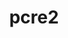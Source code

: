 ---
title: "pcre2"
layout: cache
categories: [package, develop]
meta: {"compilers": ["apple-clang@16.0.0", "cce@18.0.0", "gcc@10.5.0", "gcc@11.1.0", "gcc@11.4.0", "gcc@12.4.0", "gcc@13.2.0", "gcc@13.3.0", "gcc@7.5.0", "intel-oneapi-compilers@2025.1.0"], "num_specs": 32, "num_specs_by_stack": {"aws-pcluster-neoverse_v1": 3, "build_systems": 3, "data-vis-sdk": 3, "developer-tools-aarch64-linux-gnu": 3, "developer-tools-darwin": 1, "developer-tools-x86_64_v3-linux-gnu": 3, "e4s": 3, "e4s-cray-rhel": 1, "e4s-neoverse-v2": 3, "e4s-oneapi": 3, "e4s-rocm-external": 3, "hep": 3, "ml-darwin-aarch64-mps": 1, "ml-linux-aarch64-cpu": 3, "ml-linux-aarch64-cuda": 3, "ml-linux-x86_64-cpu": 3, "ml-linux-x86_64-cuda": 3, "ml-linux-x86_64-rocm": 3, "radiuss": 3, "root": 32, "tutorial": 3}, "oss": ["amzn2", "centos7", "rhel8", "sequoia", "ubuntu18.04", "ubuntu20.04", "ubuntu22.04", "ubuntu24.04"], "platforms": ["darwin", "linux"], "stacks": ["aws-pcluster-neoverse_v1", "build_systems", "data-vis-sdk", "developer-tools-aarch64-linux-gnu", "developer-tools-darwin", "developer-tools-x86_64_v3-linux-gnu", "e4s", "e4s-cray-rhel", "e4s-neoverse-v2", "e4s-oneapi", "e4s-rocm-external", "hep", "ml-darwin-aarch64-mps", "ml-linux-aarch64-cpu", "ml-linux-aarch64-cuda", "ml-linux-x86_64-cpu", "ml-linux-x86_64-cuda", "ml-linux-x86_64-rocm", "radiuss", "root", "tutorial"], "targets": ["aarch64", "neoverse_v1", "neoverse_v2", "x86_64_v3"], "versions": ["10.44"]}
spec_details: [{"compiler": "gcc@13.3.0", "hash": "3bpxa7tm6zmkms7uifkyhjnfoxt4ii7q", "os": "rhel8", "platform": "linux", "size": "-", "stacks": ["developer-tools-aarch64-linux-gnu", "root"], "target": "aarch64", "variants": ["build_system=autotools", "~jit", "+multibyte", "+pic"], "versions": ["10.44"]}, {"compiler": "intel-oneapi-compilers@2025.1.0", "hash": "42dthefbsgmbvvz6yhkxequlw3zmcnrv", "os": "ubuntu22.04", "platform": "linux", "size": "-", "stacks": ["e4s-oneapi", "root"], "target": "x86_64_v3", "variants": ["build_system=autotools", "~jit", "+multibyte", "+pic"], "versions": ["10.44"]}, {"compiler": "gcc@10.5.0", "hash": "4vco5wehdihqzj2373dvuq3wcy6olioy", "os": "centos7", "platform": "linux", "size": "-", "stacks": ["developer-tools-x86_64_v3-linux-gnu", "root"], "target": "x86_64_v3", "variants": ["build_system=autotools", "~jit", "+multibyte", "+pic"], "versions": ["10.44"]}, {"compiler": "gcc@11.1.0", "hash": "6ikaopn376a636qouc43t44ungv3so2r", "os": "ubuntu20.04", "platform": "linux", "size": "-", "stacks": ["data-vis-sdk", "root"], "target": "x86_64_v3", "variants": ["build_system=autotools", "~jit", "+multibyte", "+pic"], "versions": ["10.44"]}, {"compiler": "gcc@11.1.0", "hash": "aid36us22ffynh4jt6jmrvz652zaetxy", "os": "ubuntu20.04", "platform": "linux", "size": "-", "stacks": ["data-vis-sdk", "root"], "target": "x86_64_v3", "variants": ["build_system=autotools", "~jit", "+multibyte", "+pic"], "versions": ["10.44"]}, {"compiler": "gcc@13.2.0", "hash": "brp57qh4qi7v7vjq2iqm2kko5rfu756s", "os": "ubuntu24.04", "platform": "linux", "size": "-", "stacks": ["ml-linux-x86_64-cpu", "ml-linux-x86_64-cuda", "ml-linux-x86_64-rocm", "root"], "target": "x86_64_v3", "variants": ["build_system=autotools", "~jit", "+multibyte", "+pic"], "versions": ["10.44"]}, {"compiler": "gcc@7.5.0", "hash": "cvhvnfszsj36lvt73jwq32d2aykm4g4m", "os": "ubuntu18.04", "platform": "linux", "size": "-", "stacks": ["build_systems", "radiuss", "root"], "target": "x86_64_v3", "variants": ["build_system=autotools", "~jit", "+multibyte", "+pic"], "versions": ["10.44"]}, {"compiler": "gcc@13.2.0", "hash": "dsbknl56s2lxktw3irurb26kxccldrym", "os": "ubuntu24.04", "platform": "linux", "size": "-", "stacks": ["ml-linux-x86_64-cpu", "ml-linux-x86_64-cuda", "ml-linux-x86_64-rocm", "root"], "target": "x86_64_v3", "variants": ["build_system=autotools", "~jit", "+multibyte", "+pic"], "versions": ["10.44"]}, {"compiler": "gcc@7.5.0", "hash": "ezdrefmomwqiec2j77xthyfmcrddasz3", "os": "ubuntu18.04", "platform": "linux", "size": "-", "stacks": ["build_systems", "radiuss", "root"], "target": "x86_64_v3", "variants": ["build_system=autotools", "~jit", "+multibyte", "+pic"], "versions": ["10.44"]}, {"compiler": "gcc@13.3.0", "hash": "f5s447hvq24fjbekylh2dxzgla7cbkyp", "os": "rhel8", "platform": "linux", "size": "-", "stacks": ["developer-tools-aarch64-linux-gnu", "root"], "target": "aarch64", "variants": ["build_system=autotools", "~jit", "+multibyte", "+pic"], "versions": ["10.44"]}, {"compiler": "gcc@12.4.0", "hash": "fh7ll5em55m5y4i4z7mhe6c5tbatfvez", "os": "amzn2", "platform": "linux", "size": "-", "stacks": ["aws-pcluster-neoverse_v1", "root"], "target": "neoverse_v1", "variants": ["build_system=autotools", "~jit", "+multibyte", "+pic"], "versions": ["10.44"]}, {"compiler": "intel-oneapi-compilers@2025.1.0", "hash": "g5babgjezjry4llu2fy3l76bdfqgwapi", "os": "ubuntu22.04", "platform": "linux", "size": "-", "stacks": ["e4s-oneapi", "root"], "target": "x86_64_v3", "variants": ["build_system=autotools", "~jit", "+multibyte", "+pic"], "versions": ["10.44"]}, {"compiler": "gcc@11.4.0", "hash": "h5q5cvxeglxvrn7hvky35emma6i22oj4", "os": "ubuntu22.04", "platform": "linux", "size": "-", "stacks": ["e4s-neoverse-v2", "root"], "target": "neoverse_v2", "variants": ["build_system=autotools", "~jit", "+multibyte", "+pic"], "versions": ["10.44"]}, {"compiler": "apple-clang@16.0.0", "hash": "kb5hkt4xjwmff2itvryienp3hstpdjfg", "os": "sequoia", "platform": "darwin", "size": "-", "stacks": ["developer-tools-darwin", "ml-darwin-aarch64-mps", "root"], "target": "aarch64", "variants": ["build_system=autotools", "~jit", "+multibyte", "+pic"], "versions": ["10.44"]}, {"compiler": "gcc@11.4.0", "hash": "l4htqdlzp3llep27zgwwkn4bqjcwisa4", "os": "ubuntu22.04", "platform": "linux", "size": "-", "stacks": ["e4s", "e4s-rocm-external", "hep", "root", "tutorial"], "target": "x86_64_v3", "variants": ["build_system=autotools", "~jit", "+multibyte", "+pic"], "versions": ["10.44"]}, {"compiler": "gcc@10.5.0", "hash": "l4ny2qnwhue4f6uf2zhg5dpls3aoatbb", "os": "centos7", "platform": "linux", "size": "-", "stacks": ["developer-tools-x86_64_v3-linux-gnu", "root"], "target": "x86_64_v3", "variants": ["build_system=autotools", "~jit", "+multibyte", "+pic"], "versions": ["10.44"]}, {"compiler": "gcc@13.2.0", "hash": "n3q4qqlrj5sk7pdy2boko5nbsk2aqcew", "os": "ubuntu24.04", "platform": "linux", "size": "-", "stacks": ["ml-linux-aarch64-cpu", "ml-linux-aarch64-cuda", "root"], "target": "aarch64", "variants": ["build_system=autotools", "~jit", "+multibyte", "+pic"], "versions": ["10.44"]}, {"compiler": "gcc@7.5.0", "hash": "nk5ntdt7wxaegh3kvem4p5kxlvy5ld7r", "os": "ubuntu18.04", "platform": "linux", "size": "-", "stacks": ["build_systems", "radiuss", "root"], "target": "x86_64_v3", "variants": ["build_system=autotools", "~jit", "+multibyte", "+pic"], "versions": ["10.44"]}, {"compiler": "cce@18.0.0", "hash": "nlhnbb7lsm5gwbkoue74mjks7byrgocz", "os": "rhel8", "platform": "linux", "size": "-", "stacks": ["e4s-cray-rhel", "root"], "target": "x86_64_v3", "variants": ["build_system=autotools", "~jit", "+multibyte", "+pic"], "versions": ["10.44"]}, {"compiler": "intel-oneapi-compilers@2025.1.0", "hash": "potd2fhnrto4oozd4fn3shl7zcbo7wco", "os": "ubuntu22.04", "platform": "linux", "size": "-", "stacks": ["e4s-oneapi", "root"], "target": "x86_64_v3", "variants": ["build_system=autotools", "~jit", "+multibyte", "+pic"], "versions": ["10.44"]}, {"compiler": "gcc@12.4.0", "hash": "pryqmpu6ur222wbnlrmfy2jqignsevuj", "os": "amzn2", "platform": "linux", "size": "-", "stacks": ["aws-pcluster-neoverse_v1", "root"], "target": "neoverse_v1", "variants": ["build_system=autotools", "~jit", "+multibyte", "+pic"], "versions": ["10.44"]}, {"compiler": "gcc@13.2.0", "hash": "qhk2xi7almobkd4xhv22jeabvw2aktxv", "os": "ubuntu24.04", "platform": "linux", "size": "-", "stacks": ["ml-linux-aarch64-cpu", "ml-linux-aarch64-cuda", "root"], "target": "aarch64", "variants": ["build_system=autotools", "~jit", "+multibyte", "+pic"], "versions": ["10.44"]}, {"compiler": "gcc@12.4.0", "hash": "qhxui22yt4aoamcz7om5r4hx3nqorezy", "os": "amzn2", "platform": "linux", "size": "-", "stacks": ["aws-pcluster-neoverse_v1", "root"], "target": "neoverse_v1", "variants": ["build_system=autotools", "~jit", "+multibyte", "+pic"], "versions": ["10.44"]}, {"compiler": "gcc@11.4.0", "hash": "r6aafd7hlwizlorvcznpwgqohv57trbi", "os": "ubuntu22.04", "platform": "linux", "size": "-", "stacks": ["e4s", "e4s-rocm-external", "hep", "root", "tutorial"], "target": "x86_64_v3", "variants": ["build_system=autotools", "~jit", "+multibyte", "+pic"], "versions": ["10.44"]}, {"compiler": "gcc@11.4.0", "hash": "rn774ggoypwv55hnxpjv4dxjvxpvv42v", "os": "ubuntu22.04", "platform": "linux", "size": "-", "stacks": ["e4s-neoverse-v2", "root"], "target": "neoverse_v2", "variants": ["build_system=autotools", "~jit", "+multibyte", "+pic"], "versions": ["10.44"]}, {"compiler": "gcc@13.3.0", "hash": "ryqr5hfho6i6x2os555ned23vnyhw3bs", "os": "rhel8", "platform": "linux", "size": "-", "stacks": ["developer-tools-aarch64-linux-gnu", "root"], "target": "aarch64", "variants": ["build_system=autotools", "~jit", "+multibyte", "+pic"], "versions": ["10.44"]}, {"compiler": "gcc@11.1.0", "hash": "s3lvbwd33molzl7237dbd47ibtsklub6", "os": "ubuntu20.04", "platform": "linux", "size": "-", "stacks": ["data-vis-sdk", "root"], "target": "x86_64_v3", "variants": ["build_system=autotools", "~jit", "+multibyte", "+pic"], "versions": ["10.44"]}, {"compiler": "gcc@13.2.0", "hash": "t3mfdkit3m6i5enoscarz7ae6ry4d55z", "os": "ubuntu24.04", "platform": "linux", "size": "-", "stacks": ["ml-linux-x86_64-cpu", "ml-linux-x86_64-cuda", "ml-linux-x86_64-rocm", "root"], "target": "x86_64_v3", "variants": ["build_system=autotools", "~jit", "+multibyte", "+pic"], "versions": ["10.44"]}, {"compiler": "gcc@10.5.0", "hash": "uvqkitzlhukwxfkzbowijy4zympi6f65", "os": "centos7", "platform": "linux", "size": "-", "stacks": ["developer-tools-x86_64_v3-linux-gnu", "root"], "target": "x86_64_v3", "variants": ["build_system=autotools", "~jit", "+multibyte", "+pic"], "versions": ["10.44"]}, {"compiler": "gcc@11.4.0", "hash": "uzysossab6zupq5clf4g2uocc63vcgyz", "os": "ubuntu22.04", "platform": "linux", "size": "-", "stacks": ["e4s-neoverse-v2", "root"], "target": "neoverse_v2", "variants": ["build_system=autotools", "~jit", "+multibyte", "+pic"], "versions": ["10.44"]}, {"compiler": "gcc@11.4.0", "hash": "x6unx4uk47gq4pkghygazp7t5mwsquyx", "os": "ubuntu22.04", "platform": "linux", "size": "-", "stacks": ["e4s", "e4s-rocm-external", "hep", "root", "tutorial"], "target": "x86_64_v3", "variants": ["build_system=autotools", "~jit", "+multibyte", "+pic"], "versions": ["10.44"]}, {"compiler": "gcc@13.2.0", "hash": "yruct5rcchyazahsfpilc76syajwbkoz", "os": "ubuntu24.04", "platform": "linux", "size": "-", "stacks": ["ml-linux-aarch64-cpu", "ml-linux-aarch64-cuda", "root"], "target": "aarch64", "variants": ["build_system=autotools", "~jit", "+multibyte", "+pic"], "versions": ["10.44"]}]
---